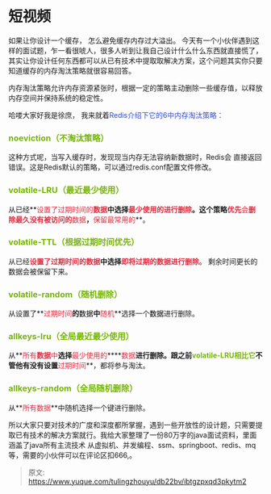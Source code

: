# 短视频

如果让你设计一个缓存， 怎么避免缓存内存过大溢出。  今天有一个小伙伴遇到这样的面试题，乍一看很唬人，很多人听到让我自己设计什么什么东西就直接慌了，其实让你设计任何东西都可以从已有技术中提取取解决方案，这个问题其实你只要知道缓存的内存淘汰策略就很容易回答。



内存淘汰策略允许内存资源紧张时，根据一定的策略主动删除一些缓存值，以释放内存空间并保持系统的稳定性。



哈喽大家好我是徐庶， 我来就着<font style="color:#2F4BDA;">Redis介绍下它的6中内存淘汰策略：</font>



### <font style="color:#74B602;">noeviction（不淘汰策略）</font>
这种方式呢，当写入缓存时，发现现当内存无法容纳新数据时，Redis会  直接返回错误。这是Redis默认的策略，可以通过redis.conf配置文件修改。

### <font style="color:#74B602;">volatile-LRU（最近最少使用）</font>
从已经**<font style="color:#DF2A3F;">设置了过期时间的</font>****<font style="color:#DF2A3F;">数据</font>**中选择**<font style="color:#DF2A3F;">最少使用的进行删除</font>**。这个策略**<font style="color:#DF2A3F;">优先</font>****<font style="color:rgb(223, 42, 63);">会</font>****<font style="color:#DF2A3F;">删除最久没有被访问的</font>****<font style="color:#DF2A3F;">数据</font>**，**<font style="color:#DF2A3F;">保留最常用的</font>**。

### <font style="color:#74B602;">volatile-TTL（根据过期时间优先）</font>
<font style="color:rgb(38, 38, 38);">从已经</font>**<font style="color:#DF2A3F;">设置了过期时间</font>****<font style="color:rgb(223, 42, 63);">的</font>****<font style="color:#DF2A3F;">数据</font>**中选择**<font style="color:#DF2A3F;">即将过期的数据进行删除</font>**。 剩余时间更长的数据会被保留下来。

### <font style="color:#74B602;">volatile-random（随机删除）</font>
从设置了**<font style="color:#DF2A3F;">过期时间</font>**的**<font style="color:#000000;">数据</font>**中**<font style="color:#DF2A3F;">随机</font>**选择一个<font style="color:#000000;">数据</font>进行删除。

### <font style="color:#74B602;">allkeys-lru（全局最近最少使用）</font>
从**<font style="color:#DF2A3F;">所有</font>****<font style="color:#DF2A3F;">数据</font>****<font style="color:#DF2A3F;">中</font>**选择**<font style="color:#DF2A3F;">最少使用的</font>****<font style="color:#DF2A3F;">数据</font>**进行删除。跟之前<font style="color:#74B602;">volatile-LRU相比它</font>不管他有没有设置**<font style="color:#DF2A3F;">过期时间</font>**，都将参与淘汰。

### <font style="color:#74B602;">allkeys-random（全局随机删除）</font>
从**<font style="color:#DF2A3F;">所有数据</font>**中随机选择一个键进行删除。





所以大家只要对技术的广度和深度都所掌握，遇到一些开放性的设计题，只需要提取已有技术的解决方案就行。我给大家整理了一份80万字的java面试资料，里面涵盖了java所有主流技术  从虚拟机、并发编程、ssm、springboot、redis、mq 等，需要的小伙伴可以在评论区扣666,。



> 原文: <https://www.yuque.com/tulingzhouyu/db22bv/ibtgzpxqd3pkytm2>